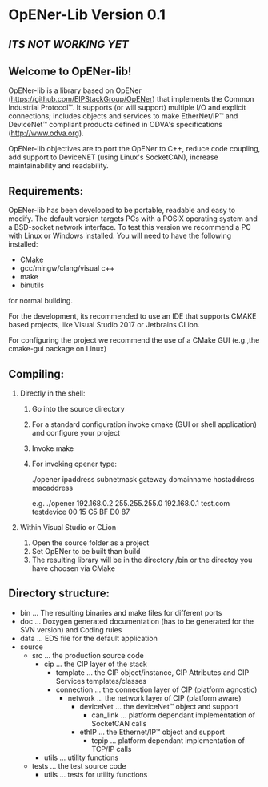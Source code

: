 OpENer-Lib Version 0.1
======================

*ITS NOT WORKING YET*
---------------------

Welcome to OpENer-lib!
---------------------

OpENer-lib is a library based on OpENer (https://github.com/EIPStackGroup/OpENer) that implements the Common Industrial Protocol&trade;.
It supports (or will support) multiple I/O and explicit connections; includes objects and services to make EtherNet/IP&trade; and DeviceNet&trade;
compliant products defined in ODVA's specifications (http://www.odva.org).

OpENer-lib objectives are to port the OpENer to C++, reduce code coupling, add support to DeviceNET (using Linux's SocketCAN), 
increase maintainability and readability.


Requirements:
-------------
OpENer-lib has been developed to be portable, readable and easy to modify.
The default version targets PCs with a POSIX operating system and a BSD-socket network interface. 
To test this version we recommend a PC with Linux or Windows installed.
You will need to have the following installed:

* CMake
* gcc/mingw/clang/visual c++
* make
* binutils 
 
for normal building. 

For the development, its recommended to use an IDE that supports CMAKE based projects, like Visual Studio 2017 or Jetbrains CLion.

For configuring the project we recommend the use of a CMake GUI (e.g.,the cmake-gui oackage on Linux)

Compiling:
----------------
1. Directly in the shell:
	1. Go into the source directory
	2. For a standard configuration invoke cmake (GUI or shell application) and configure your project
	3. Invoke make
	4. For invoking opener type:

		./opener ipaddress subnetmask gateway domainname hostaddress macaddress

		e.g. ./opener 192.168.0.2 255.255.255.0 192.168.0.1 test.com testdevice 00 15 C5 BF D0 87
 
2. Within Visual Studio or CLion
	1. Open the source folder as a project
	2. Set OpENer to be built than build
	3. The resulting library will be in the directory /bin or the directoy you have choosen via CMake


Directory structure:
--------------------
- bin ...  The resulting binaries and make files for different ports
- doc ...  Doxygen generated documentation (has to be generated for the SVN version) and Coding rules
- data ... EDS file for the default application
- source
	- src ... the production source code
		- cip ... the CIP layer of the stack
			- template ... the CIP object/instance, CIP Attributes and CIP Services templates/classes
			- connection ... the connection layer of CIP (platform agnostic)
				- network ... the network layer of CIP (platform aware)
					- deviceNet ... the deviceNet&trade; object and support
						- can_link ... platform dependant implementation of SocketCAN calls
					- ethIP ... the Ethernet/IP&trade; object and support
						- tcpip ... platform dependant implementation of TCP/IP calls
		- utils ... utility functions
	- tests ... the test source code
		- utils ... tests for utility functions

